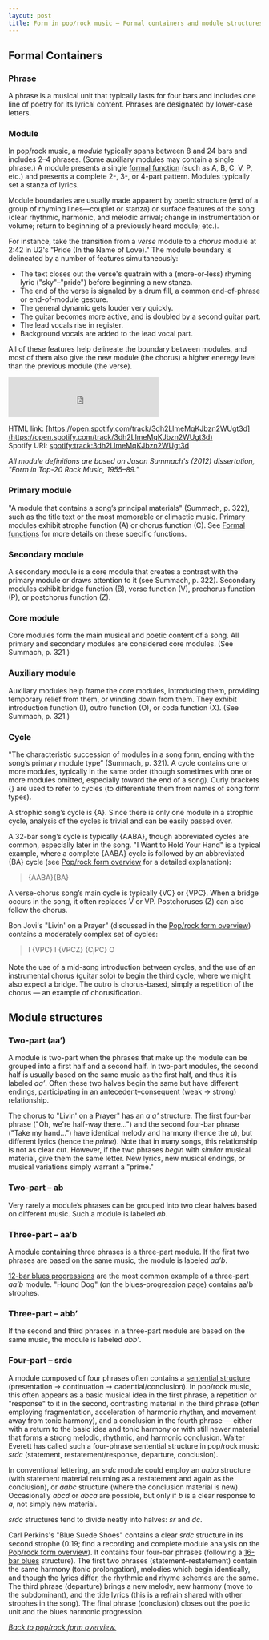 ```yaml
---
layout: post
title: Form in pop/rock music – Formal containers and module structures
---
```



## Formal Containers

### Phrase

A phrase is a musical unit that typically lasts for four bars and includes one line of poetry for its lyrical content. Phrases are designated by lower-case letters.

### Module

In pop/rock music, a *module* typically spans between 8 and 24 bars and includes 2–4 phrases. (Some auxiliary modules may contain a single phrase.) A module presents a single [formal function](popRockForm-functions) (such as A, B, C, V, P, etc.) and presents a complete 2-, 3-, or 4-part pattern. Modules typically set a stanza of lyrics.

Module boundaries are usually made apparent by poetic structure (end of a group of rhyming lines—couplet or stanza) or surface features of the song (clear rhythmic, harmonic, and melodic arrival; change in instrumentation or volume; return to beginning of a previously heard module; etc.).

For instance, take the transition from a *verse* module to a *chorus* module at 2:42 in U2's "Pride (In the Name of Love)." The module boundary is delineated by a number of features simultaneously: 

- The text closes out the verse's quatrain with a (more-or-less) rhyming lyric ("sky"–"pride") before beginning a new stanza.  
- The end of the verse is signaled by a drum fill, a common end-of-phrase or end-of-module gesture.  
- The general dynamic gets louder very quickly.  
- The guitar becomes more active, and is doubled by a second guitar part.  
- The lead vocals rise in register.  
- Background vocals are added to the lead vocal part.  

All of these features help delineate the boundary between modules, and most of them also give the new module (the chorus) a higher eneregy level than the previous module (the verse).

<iframe src="https://embed.spotify.com/?uri=spotify%3Atrack%3A3dh2LlmeMqKJbzn2WUgt3d" width="300" height="80" frameborder="0" allowtransparency="true"></iframe>

HTML link: [https://open.spotify.com/track/3dh2LlmeMqKJbzn2WUgt3d](https://open.spotify.com/track/3dh2LlmeMqKJbzn2WUgt3d)  
Spotify URI: [spotify:track:3dh2LlmeMqKJbzn2WUgt3d](spotify:track:3dh2LlmeMqKJbzn2WUgt3d) 

*All module definitions are based on Jason Summach's (2012) dissertation, "Form in Top-20 Rock Music, 1955–89."*

### Primary module

"A module that contains a song’s principal materials" (Summach, p. 322), such as the title text or the most memorable or climactic music. Primary modules exhibit strophe function (A) or chorus function (C). See [Formal functions](popRockForm-functions) for more details on these specific functions.

### Secondary module

A secondary module is a core module that creates a contrast with the primary module or draws attention to it (see Summach, p. 322). Secondary modules exhibit bridge function (B), verse function (V), prechorus function (P), or postchorus function (Z).

### Core module

Core modules form the main musical and poetic content of a song. All primary and secondary modules are considered core modules. (See Summach, p. 321.)

### Auxiliary module

Auxiliary modules help frame the core modules, introducing them, providing temporary relief from them, or winding down from them. They exhibit introduction function (I), outro function (O), or coda function (X). (See Summach, p. 321.)

### Cycle

"The characteristic succession of modules in a song form, ending with the song’s primary module type” (Summach, p. 321). A cycle contains one or more modules, typically in the same order (though sometimes with one or more modules omitted, especially toward the end of a song). Curly brackets {} are used to refer to cycles (to differentiate them from names of song form types).

A strophic song’s cycle is {A}. Since there is only one module in a strophic cycle, analysis of the cycles is trivial and can be easily passed over. 

A 32-bar song’s cycle is typically {AABA}, though abbreviated cycles are common, especially later in the song. "I Want to Hold Your Hand" is a typical example, where a complete {AABA} cycle is followed by an abbreviated {BA} cycle (see [Pop/rock form overview](popRockForm) for a detailed explanation):

> {AABA}{BA}

A verse-chorus song’s main cycle is typically {VC} or {VPC}. When a bridge occurs in the song, it often replaces V or VP. Postchoruses (Z) can also follow the chorus.

Bon Jovi's "Livin' on a Prayer" (discussed in the [Pop/rock form overview](popRockForm)) contains a moderately complex set of cycles:

> I {VPC} I {VPCZ} {C<sub>i</sub>PC} O

Note the use of a mid-song introduction between cycles, and the use of an instrumental chorus (guitar solo) to begin the third cycle, where we might also expect a bridge. The outro is chorus-based, simply a repetition of the chorus ― an example of chorusification.


## Module structures

### Two-part (aa’)

A module is two-part when the phrases that make up the module can be grouped into a first half and a second half. In two-part modules, the second half is usually based on the same music as the first half, and thus it is labeled *aa’*. Often these two halves begin the same but have different endings, participating in an antecedent–consequent (weak → strong) relationship.

The chorus to "Livin' on a Prayer" has an *a a'* structure. The first four-bar phrase ("Oh, we're half-way there...") and the second four-bar phrase ("Take my hand...") have identical melody and harmony (hence the *a*), but different lyrics (hence the *prime*). Note that in many songs, this relationship is not as clear cut. However, if the two phrases *begin* with *similar* musical material, give them the same letter. New lyrics, new musical endings, or musical variations simply warrant a "prime."

### Two-part – ab

Very rarely a module’s phrases can be grouped into two clear halves based on different music. Such a module is labeled *ab*.

### Three-part – aa’b

A module containing three phrases is a three-part module. If the first two phrases are based on the same music, the module is labeled *aa’b*. 

[12-bar blues progressions](popRockHarmony-blues) are the most common example of a three-part *aa’b* module. "Hound Dog" (on the blues-progression page) contains aa'b strophes.

### Three-part – abb’

If the second and third phrases in a three-part module are based on the same music, the module is labeled *abb’*.

### Four-part – srdc

A module composed of four phrases often contains a [sentential structure](sentence) (presentation → continuation → cadential/conclusion). In pop/rock music, this often appears as a basic musical idea in the first phrase, a repetition or "response" to it in the second, contrasting material in the third phrase (often employing fragmentation, acceleration of harmonic rhythm, and movement away from tonic harmony), and a conclusion in the fourth phrase ― either with a return to the basic idea and tonic harmony or with still newer material that forms a strong melodic, rhythmic, and harmonic conclusion. Walter Everett has called such a four-phrase sentential structure in pop/rock music *srdc* (statement, restatement/response, departure, conclusion). 

In conventional lettering, an *srdc* module could employ an *aaba* structure (with statement material returning as a restatement and again as the conclusion), or *aabc* structure (where the conclusion material is new). Occasionally *abcd* or *abca* are possible, but only if *b* is a clear response to *a*, not simply new material. 

*srdc* structures tend to divide neatly into halves: *sr* and *dc*.

Carl Perkins's "Blue Suede Shoes" contains a clear *srdc* structure in its second strophe (0:19; find a recording and complete module analysis on the [Pop/rock form overview](popRockForm)). It contains four four-bar phrases (following a [16-bar blues](popRockHarmony-blues) structure). The first two phrases (statement–restatement) contain the same harmony (tonic prolongation), melodies which begin identically, and though the lyrics differ, the rhythmic and rhyme schemes are the same. The third phrase (departure) brings a new melody, new harmony (move to the subdominant), and the title lyrics (this is a refrain shared with other strophes in the song). The final phrase (conclusion) closes out the poetic unit and the blues harmonic progression.

[*Back to pop/rock form overview.*](popRockForm.html)